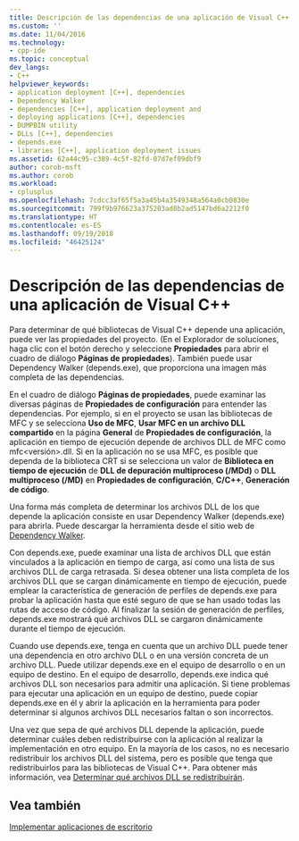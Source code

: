 ```yaml
---
title: Descripción de las dependencias de una aplicación de Visual C++ | Microsoft Docs
ms.custom: ''
ms.date: 11/04/2016
ms.technology:
- cpp-ide
ms.topic: conceptual
dev_langs:
- C++
helpviewer_keywords:
- application deployment [C++], dependencies
- Dependency Walker
- dependencies [C++], application deployment and
- deploying applications [C++], dependencies
- DUMPBIN utility
- DLLs [C++], dependencies
- depends.exe
- libraries [C++], application deployment issues
ms.assetid: 62a44c95-c389-4c5f-82fd-07d7ef09dbf9
author: corob-msft
ms.author: corob
ms.workload:
- cplusplus
ms.openlocfilehash: 7cdcc3af65f5a3a45b4a3549348a564a0cb0830e
ms.sourcegitcommit: 799f9b976623a375203ad8b2ad5147bd6a2212f0
ms.translationtype: HT
ms.contentlocale: es-ES
ms.lasthandoff: 09/19/2018
ms.locfileid: "46425124"
---
```

# <a name="understanding-the-dependencies-of-a-visual-c-application"></a>Descripción de las dependencias de una aplicación de Visual C++

Para determinar de qué bibliotecas de Visual C++ depende una aplicación, puede ver las propiedades del proyecto. (En el Explorador de soluciones, haga clic con el botón derecho y seleccione **Propiedades** para abrir el cuadro de diálogo **Páginas de propiedades**). También puede usar Dependency Walker (depends.exe), que proporciona una imagen más completa de las dependencias.

En el cuadro de diálogo **Páginas de propiedades**, puede examinar las diversas páginas de **Propiedades de configuración** para entender las dependencias. Por ejemplo, si en el proyecto se usan las bibliotecas de MFC y se selecciona **Uso de MFC**, **Usar MFC en un archivo DLL compartido** en la página **General** de **Propiedades de configuración**, la aplicación en tiempo de ejecución depende de archivos DLL de MFC como mfc\<versión>.dll. Si en la aplicación no se usa MFC, es posible que dependa de la biblioteca CRT si se selecciona un valor de **Biblioteca en tiempo de ejecución** de **DLL de depuración multiproceso (/MDd)** o **DLL multiproceso (/MD)** en **Propiedades de configuración**, **C/C++**, **Generación de código**.

Una forma más completa de determinar los archivos DLL de los que depende la aplicación consiste en usar Dependency Walker (depends.exe) para abrirla. Puede descargar la herramienta desde el sitio web de [Dependency Walker](http://go.microsoft.com/fwlink/p/?LinkId=132640).

Con depends.exe, puede examinar una lista de archivos DLL que están vinculados a la aplicación en tiempo de carga, así como una lista de sus archivos DLL de carga retrasada. Si desea obtener una lista completa de los archivos DLL que se cargan dinámicamente en tiempo de ejecución, puede emplear la característica de generación de perfiles de depends.exe para probar la aplicación hasta que esté seguro de que se han usado todas las rutas de acceso de código. Al finalizar la sesión de generación de perfiles, depends.exe mostrará qué archivos DLL se cargaron dinámicamente durante el tiempo de ejecución.

Cuando use depends.exe, tenga en cuenta que un archivo DLL puede tener una dependencia en otro archivo DLL o en una versión concreta de un archivo DLL. Puede utilizar depends.exe en el equipo de desarrollo o en un equipo de destino. En el equipo de desarrollo, depends.exe indica qué archivos DLL son necesarios para admitir una aplicación. Si tiene problemas para ejecutar una aplicación en un equipo de destino, puede copiar depends.exe en él y abrir la aplicación en la herramienta para poder determinar si algunos archivos DLL necesarios faltan o son incorrectos.

Una vez que sepa de qué archivos DLL depende la aplicación, puede determinar cuáles deben redistribuirse con la aplicación al realizar la implementación en otro equipo. En la mayoría de los casos, no es necesario redistribuir los archivos DLL del sistema, pero es posible que tenga que redistribuirlos para las bibliotecas de Visual C++. Para obtener más información, vea [Determinar qué archivos DLL se redistribuirán](../ide/determining-which-dlls-to-redistribute.md).

## <a name="see-also"></a>Vea también

[Implementar aplicaciones de escritorio](../ide/deploying-native-desktop-applications-visual-cpp.md)